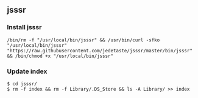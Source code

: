 ## jsssr

### Install jsssr
```
/bin/rm -f "/usr/local/bin/jsssr" && /usr/bin/curl -sfko "/usr/local/bin/jsssr" "https://raw.githubusercontent.com/jedetaste/jsssr/master/bin/jsssr" && /bin/chmod +x "/usr/local/bin/jsssr"
```

### Update index
```
$ cd jsssr/
$ rm -f index && rm -f Library/.DS_Store && ls -A Library/ >> index
```
